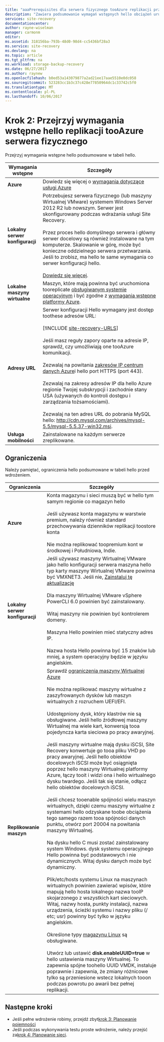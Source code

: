 ```yaml
---
title: "aaaPrerequisites dla serwera fizycznego tooAzure replikacji przy użyciu usługi Azure Site Recovery | Dokumentacja firmy Microsoft"
description: "Zawiera podsumowanie wymagań wstępnych hello obciążeń uruchomionych na fizycznych tooAzure serwerów systemu Windows i Linux, przy użyciu usługi Azure Site Recovery hello replikacji."
services: site-recovery
documentationcenter: 
author: rayne-wiselman
manager: carmonm
editor: 
ms.assetid: 318156ba-793b-48d0-98d4-cc5436bf28a3
ms.service: site-recovery
ms.devlang: na
ms.topic: article
ms.tgt_pltfrm: na
ms.workload: storage-backup-recovery
ms.date: 06/27/2017
ms.author: raynew
ms.openlocfilehash: b0ed53a143079877a2ad21ee17aae5510e0dc058
ms.sourcegitcommit: 523283cc1b3c37c428e77850964dc1c33742c5f0
ms.translationtype: MT
ms.contentlocale: pl-PL
ms.lasthandoff: 10/06/2017
---
```

# <a name="step-2-review-hello-prerequisites-for-physical-server-tooazure-replication"></a>Krok 2: Przejrzyj wymagania wstępne hello replikacji tooAzure serwera fizycznego

Przejrzyj wymagania wstępne hello podsumowane w tabeli hello.


**Wymagania wstępne** | **Szczegóły**
--- | ---
**Azure** | Dowiedz się więcej o [wymagania dotyczące usługi Azure](site-recovery-prereq.md#azure-requirements)
**Lokalny serwer konfiguracji** | Potrzebujesz serwera fizycznego (lub maszyny Wirtualnej VMware) systemem Windows Server 2012 R2 lub nowszym. Serwer jest skonfigurowany podczas wdrażania usługi Site Recovery.<br/><br/> Przez proces hello domyślnego serwera i główny serwer docelowy są również instalowane na tym komputerze. Skalowanie w górę, może być konieczne oddzielnego serwera przetwarzania. Jeśli to zrobisz, ma hello te same wymagania co serwer konfiguracji hello.<br/><br/> [Dowiedz się więcej](site-recovery-set-up-vmware-to-azure.md#configuration-server-minimum-requirements).
**Lokalne maszyny wirtualne** | Maszyn, które mają powinna być uruchomiona tooreplicate [obsługiwanym systemie operacyjnym](site-recovery-support-matrix-to-azure.md#support-for-replicated-machine-os-versions) i być zgodne z [wymagania wstępne platformy Azure](site-recovery-support-matrix-to-azure.md#failed-over-azure-vm-requirements).
**Adresy URL** | Serwer konfiguracji Hello wymagany jest dostęp toothese adresów URL:<br/><br/> [!INCLUDE [site-recovery-URLS](../../includes/site-recovery-URLS.md)]<br/><br/> Jeśli masz reguły zapory oparte na adresie IP, sprawdź, czy umożliwiają one tooAzure komunikacji.<br/></br> Zezwalaj na powitania [zakresów IP centrum danych Azure](https://www.microsoft.com/download/confirmation.aspx?id=41653)i hello port HTTPS (port 443).<br/></br> Zezwalaj na zakresy adresów IP dla hello Azure regionie Twojej subskrypcji i zachodnie stany USA (używanych do kontroli dostępu i zarządzania tożsamościami).<br/><br/> Zezwalaj na ten adres URL do pobrania MySQL hello: http://cdn.mysql.com/archives/mysql-5.5/mysql-5.5.37-win32.msi.
**Usługa mobilności** | Zainstalowane na każdym serwerze zreplikowane.




## <a name="limitations"></a>Ograniczenia

Należy pamiętać, ograniczenia hello podsumowane w tabeli hello przed wdrożeniem.

**Ograniczenia** | **Szczegóły**
--- | ---
**Azure** | Konta magazynu i sieci muszą być w hello tym samym regionie co magazyn hello<br/><br/> Jeśli używasz konta magazynu w warstwie premium, należy również standard przechowywania dzienników replikacji toostore konta<br/><br/> Nie można replikować toopremium kont w środkowej i Południowa, Indie.
**Lokalny serwer konfiguracji** | Jeśli używasz maszyny Wirtualnej VMware jako hello konfiguracji serwera maszyna hello typ karty maszyny Wirtualnej VMware powinna być VMXNET3. Jeśli nie, [Zainstaluj tę aktualizację](https://kb.vmware.com/selfservice/microsites/search.do?cmd=displayKC&docType=kc&externalId=2110245&sliceId=1&docTypeID=DT_KB_1_1&dialogID=26228401&stateId=1)<br/><br/> Dla maszyny Wirtualnej VMware vSphere PowerCLI 6.0 powinien być zainstalowany.<br/><br> Witaj maszyny nie powinien być kontrolerem domeny.<br/><br/> Maszyna Hello powinien mieć statyczny adres IP.<br/><br/> Nazwa hosta Hello powinna być 15 znaków lub mniej, a system operacyjny będzie w języku angielskim.
**Replikowanie maszyn** | Sprawdź [ograniczenia maszyny Wirtualnej Azure](site-recovery-prereq.md#azure-requirements)<br/><br/> Nie można replikować maszyny wirtualne z zaszyfrowanych dysków lub maszyn wirtualnych z rozruchem UEFI/EFI.<br/><br> Udostępniony dysk, który klastrów nie są obsługiwane. Jeśli hello źródłowej maszyny Wirtualnej ma wiele kart, konwersją tooa pojedyncza karta sieciowa po pracy awaryjnej.<br/><br/> Jeśli maszyny wirtualne mają dysku iSCSI, Site Recovery konwertuje go tooa pliku VHD po pracy awaryjnej. Jeśli hello obiektów docelowych iSCSI może być osiągnięta poprzez hello maszyny Wirtualnej platformy Azure, łączy tooit i widzi ona i hello wirtualnego dysku twardego. Jeśli tak się stanie, odłącz hello obiektów docelowych iSCSI.<br/><br/> Jeśli chcesz tooenable spójności wielu maszyn wirtualnych, dzięki czemu maszyny wirtualne z systemami hello odzyskane toobe obciążenia tego samego razem tooa spójności danych punktu, otwórz port 20004 na powitania maszyny Wirtualnej.<br/><br/> Na dysku hello C musi zostać zainstalowany system Windows. dysk systemu operacyjnego Hello powinna być podstawowych i nie dynamicznych. Witaj dysku danych może być dynamiczny.<br/><br/> Plik/etc/hosts systemu Linux na maszynach wirtualnych powinien zawierać wpisów, które mapują hello hosta lokalnego nazwa tooIP skojarzonego z wszystkich kart sieciowych. Witaj, nazwy hosta, punkty instalacji, nazwa urządzenia, ścieżki systemu i nazwy pliku (/ etc; usr) powinny być tylko w języku angielskim.<br/><br/> Określone typy [magazynu Linux](site-recovery-support-matrix-to-azure.md#support-for-storage) są obsługiwane.<br/><br/>Utwórz lub ustawić **disk.enableUUID=true** w hello ustawienia maszyny Wirtualnej. To zapewnia spójne toohello UUID VMDK, instaluje poprawnie i zapewnia, że zmiany różnicowe tylko są przeniesione wstecz lokalnych tooon podczas powrotu po awarii bez pełnej replikacji.


## <a name="next-steps"></a>Następne kroki

- Jeśli pełne wdrożenie robimy, przejdź zbyt[krok 3: Planowanie pojemności](physical-walkthrough-capacity.md)
- Jeśli podczas wykonywania testu proste wdrożenie, należy przejść za[krok 4: Planowanie sieci](physical-walkthrough-network.md).
